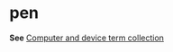 # pen

**See** [Computer and device term collection](/style-guide/a-z-word-list-term-collections/term-collections/computer-device-terms)

